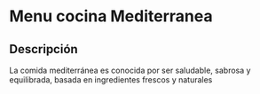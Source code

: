 # Menu cocina Mediterranea

## Descripción
La comida mediterránea es conocida por ser saludable, sabrosa y equilibrada, basada en ingredientes frescos y naturales

